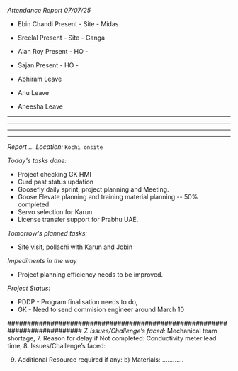 *Attendance Report 07/07/25*

* Ebin Chandi
Present - Site - Midas

* Sreelal
Present - Site - Ganga

* Alan Roy
Present - HO - 

* Sajan
Present - HO - 

* Abhiram
Leave

* Anu
Leave

* Aneesha
Leave


-----
-----
-----
-----


*Report ...*
*Location:* `Kochi onsite`

*Today's tasks done:*
* Project checking GK HMI
* Curd past status updation
* Goosefly daily sprint, project planning and Meeting.
* Goose Elevate planning and training material planning -- 50% completed.
* Servo selection for Karun.
* License transfer support for Prabhu UAE.

*Tomorrow's planned tasks:* 
* Site visit, pollachi with Karun and Jobin

*Impediments in the way*
* Project planning efficiency needs to be improved.

*Project Status:*
* PDDP - Program finalisation needs to do,
* GK - Need to send commision engineer around March 10




###########################################################################
*7. Issues/Challenge’s faced:* Mechanical team shortage,
7. Reason for delay if Not completed: Conductivity meter lead time, 
8. Issues/Challenge’s faced: 

9. Additional Resource required if any:
 b) Materials: ............
